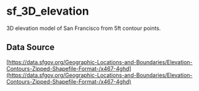 sf_3D_elevation
===============

3D elevation model of San Francisco from 5ft contour points.

## Data Source

[https://data.sfgov.org/Geographic-Locations-and-Boundaries/Elevation-Contours-Zipped-Shapefile-Format-/x467-4ghd](https://data.sfgov.org/Geographic-Locations-and-Boundaries/Elevation-Contours-Zipped-Shapefile-Format-/x467-4ghd)
